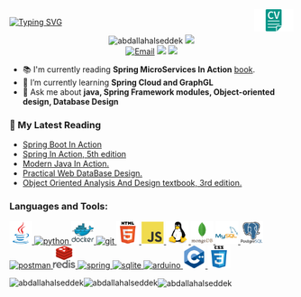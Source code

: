 <a href="https://drive.google.com/file/d/1rqB9X10fMU18F2w3Mkk-b-PwO_SuZHbV/view" target="_blank">
<img align="right" src="https://raw.githubusercontent.com/MAES-Pyramids/MAES-Pyramids/main/img%20sources/cv%20.png" alt="My CV" width="70" ></a>

[![Typing SVG](https://readme-typing-svg.demolab.com?font=Fira+Code&pause=1000&color=257FA7&width=750&lines=Hi+I+am+Zakaria+Ahmed+Mostafa;%F0%9F%92%B0+I%E2%80%99m+currently+working+as+a+Java+developer+@+free-lancer;%F0%9F%91%AF+I%E2%80%99m+looking+to+collaborate+on+Java+Spring+projects;%F0%9F%93%AB+reach+me%3A+send+me+email+on+zakaria.ahmed.mostafa%40gmail.com;%E2%9A%A1+Fun+fact%3A+Keep+coding)](https://git.io/typing-svg)

<p align="center">
   <img src="https://komarev.com/ghpvc/?username=abdallahalseddek&label=Profile%20views&color=0e75b6&style=flat" alt="abdallahalseddek" />
   <a href="https://wakatime.com/@018bd29b-1c36-4262-bf7b-6a18cc8ac8cc"><img src="https://wakatime.com/badge/user/018bd29b-1c36-4262-bf7b-6a18cc8ac8cc.svg"/></a> <br>
  <a href="mailto:zakaria.ahmed.mostafa@gmail.com"><img alt="Email" src="https://img.shields.io/badge/zakaria.ahmed.mostafa@gmail.com-A23566?style=flat-square&logo=gmail"></a>
    <a href="https://www.linkedin.com/in/zakaria-ahmed-a5466b172"><img src="https://img.shields.io/badge/linkedin-%230177B5?style=flat&logo=linkedin&logoColor=white"/></a>
    <a href="https://t.me/zakariayahmed"><img src="https://img.shields.io/badge/telegram-black?style=flat&logo=telegram&logoColor=white"/></a>
  
  </p>
  
- 📚 I'm currently reading **Spring MicroServices In Action** [book](https://www.manning.com/books/spring-microservices-in-action-second-edition).
- 🌱 I’m currently learning **Spring Cloud and GraphGL**
- 💬 Ask me about **java, Spring Framework modules, Object-oriented design, Database Design**

<h3>📕 My Latest Reading</h3>

- [Spring Boot In Action](https://www.manning.com/books/spring-boot-in-action)
- [Spring In Action, 5th edition](https://www.manning.com/books/spring-in-action-fifth-edition)
- [Modern Java In Action.](https://www.manning.com/books/modern-java-in-action)
- [Practical Web DataBase Design.](https://github.com/abdallahalseddek/Practical-Web-Database-Design)
- [Object Oriented Analysis And Design textbook, 3rd edition.](https://github.com/abdallahalseddek/Vacation-Tracking-System)

<h3 align="left">Languages and Tools:</h3>
<a href="https://www.java.com" target="_blank" rel="noreferrer"> <img src="https://raw.githubusercontent.com/devicons/devicon/master/icons/java/java-original.svg" alt="java" width="40" height="40"/> </a> <a href="https://www.python.org" target="_blank" rel="noreferrer"> <img src="https://staging.python.org/static/community_logos/python-logo-generic.svg" alt="python" width="120" height="40"/> </a><a href="https://www.docker.com/" target="_blank" rel="noreferrer"> <img src="https://raw.githubusercontent.com/devicons/devicon/master/icons/docker/docker-original-wordmark.svg" alt="docker" width="40" height="40"/> </a> <a href="https://git-scm.com/" target="_blank" rel="noreferrer"> <img src="https://www.vectorlogo.zone/logos/git-scm/git-scm-icon.svg" alt="git" width="40" height="40"/> </a> <a href="https://www.w3.org/html/" target="_blank" rel="noreferrer"> <img src="https://raw.githubusercontent.com/devicons/devicon/master/icons/html5/html5-original-wordmark.svg" alt="html5" width="40" height="40"/> </a>   <a href="https://developer.mozilla.org/en-US/docs/Web/JavaScript" target="_blank" rel="noreferrer"> <img src="https://raw.githubusercontent.com/devicons/devicon/master/icons/javascript/javascript-original.svg" alt="javascript" width="40" height="40"/> </a> <a href="https://www.linux.org/" target="_blank" rel="noreferrer"> <img src="https://raw.githubusercontent.com/devicons/devicon/master/icons/linux/linux-original.svg" alt="linux" width="40" height="40"/> </a> <a href="https://www.mongodb.com/" target="_blank" rel="noreferrer"> <img src="https://raw.githubusercontent.com/devicons/devicon/master/icons/mongodb/mongodb-original-wordmark.svg" alt="mongodb" width="40" height="40"/> </a> <a href="https://www.mysql.com/" target="_blank" rel="noreferrer"> <img src="https://raw.githubusercontent.com/devicons/devicon/master/icons/mysql/mysql-original-wordmark.svg" alt="mysql" width="40" height="40"/> </a>  <a href="https://www.postgresql.org" target="_blank" rel="noreferrer"> <img src="https://raw.githubusercontent.com/devicons/devicon/master/icons/postgresql/postgresql-original-wordmark.svg" alt="postgresql" width="40" height="40"/> </a> <a href="https://postman.com" target="_blank" rel="noreferrer"> <img src="https://www.vectorlogo.zone/logos/getpostman/getpostman-icon.svg" alt="postman" width="40" height="40"/> </a><a href="https://redis.io" target="_blank" rel="noreferrer"> <img src="https://raw.githubusercontent.com/devicons/devicon/master/icons/redis/redis-original-wordmark.svg" alt="redis" width="40" height="40"/> </a> <a href="https://spring.io/" target="_blank" rel="noreferrer"> <img src="https://www.vectorlogo.zone/logos/springio/springio-icon.svg" alt="spring" width="40" height="40"/> </a> <a href="https://www.sqlite.org/" target="_blank" rel="noreferrer"> <img src="https://www.vectorlogo.zone/logos/sqlite/sqlite-icon.svg" alt="sqlite" width="40" height="40"/> </a> <a href="https://www.arduino.cc/" target="_blank" rel="noreferrer"> <img src="https://cdn.worldvectorlogo.com/logos/arduino-1.svg" alt="arduino" width="40" height="40"/> </a>  <a href="https://www.w3schools.com/cpp/" target="_blank" rel="noreferrer"> <img src="https://raw.githubusercontent.com/devicons/devicon/master/icons/cplusplus/cplusplus-original.svg" alt="cplusplus" width="40" height="40"/> </a> <a href="https://www.w3schools.com/css/" target="_blank" rel="noreferrer"> <img src="https://raw.githubusercontent.com/devicons/devicon/master/icons/css3/css3-original-wordmark.svg" alt="css3" width="40" height="40"/> </a></p>


<img align="left" src="https://github-readme-stats.vercel.app/api?username=abdallahalseddek&show_icons=true&locale=en&hide_border=true" alt="abdallahalseddek" />
<img align="left" src="https://github-readme-stats.vercel.app/api/top-langs?username=abdallahalseddek&show_icons=true&locale=en&layout=compact&hide_border=true" alt="abdallahalseddek" />
<img align="center" src="https://github-readme-streak-stats.herokuapp.com/?user=abdallahalseddek&hide_border=true" alt="abdallahalseddek" />
